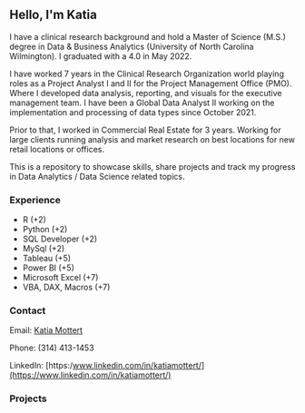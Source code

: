 ## Hello, I'm Katia
I have a clinical research background and hold a Master of Science (M.S.) degree in Data & Business Analytics (University of North Carolina Wilmington). I graduated with a 4.0 in May 2022. 
 
I have worked 7 years in the Clinical Research Organization world playing roles as a Project Analyst I and II for the Project Management Office (PMO). Where I developed data analysis, reporting, and visuals for the executive management team. I have been a Global Data Analyst II working on the implementation and processing of data types since October 2021.
 
Prior to that, I worked in Commercial Real Estate for 3 years. Working for large clients running analysis and market research on best locations for new retail locations or offices.

This is a repository to showcase skills, share projects and track my progress in Data Analytics / Data Science related topics.


### Experience 

* R (+2)
* Python (+2)
* SQL Developer (+2)
* MySql (+2)
* Tableau (+5)
* Power BI (+5)
* Microsoft Excel (+7)
* VBA, DAX, Macros (+7)

### Contact
Email: [Katia Mottert](mailto:Kmmottert1s@gmail.com?subject=[GitHub]%20Data%20Analyst%20Opportunity)

Phone: (314) 413-1453

LinkedIn: [https:/www.linkedin.com/in/katiamottert/](https://www.linkedin.com/in/katiamottert/)

### Projects

